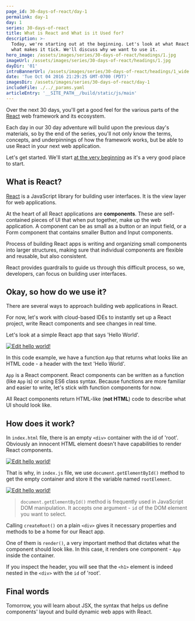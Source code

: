 ```yaml
---
page_id: 30-days-of-react/day-1
permalink: day-1
day: 1
series: 30-days-of-react
title: What is React and What is it Used for?
description: >-
  Today, we're starting out at the beginning. Let's look at what React is and
  what makes it tick. We'll discuss why we want to use it.
hero_image: /assets/images/series/30-days-of-react/headings/1.jpg
imageUrl: /assets/images/series/30-days-of-react/headings/1.jpg
dayDir: '01'
introBannerUrl: /assets/images/series/30-days-of-react/headings/1_wide.jpg
date: 'Tue Oct 04 2016 21:29:25 GMT-0700 (PDT)'
imagesDir: /assets/images/series/30-days-of-react/day-1
includeFile: ./../_params.yaml
articleEntry: '__SITE_PATH__/build/static/js/main'
---
```



Over the next 30 days, you'll get a good feel for the various parts of the [React](https://facebook.github.io/react/) web framework and its ecosystem.

Each day in our 30 day adventure will build upon the previous day's materials, so by the end of the series, you'll not only know the terms, concepts, and underpinnings of how the framework works, but be able to use React in your next web application.

Let's get started. We'll start [at the very beginning](https://www.youtube.com/watch?v=1RW3nDRmu6k) as it's a very good place to start.

## What is React?

[React](https://facebook.github.io/react/) is a JavaScript library for building user interfaces. It is the view layer for web applications.

At the heart of all React applications are **components**. These are self-contained pieces of UI that when put together, make up the web application. A component can be as small as a button or an input field, or a Form component that contains smaller Button and Input components.

Process of building React apps is writing and organizing small components into larger structures, making sure that individual components are flexible and reusable, but also consistent.

React provides guardrails to guide us through this difficult process, so we, developers, can focus on building user interfaces.

## Okay, so how do we use it?

There are several ways to approach building web applications in React.

For now, let's work with cloud-based IDEs to instantly set up a React project, write React components and see changes in real time. 

Let's look at a simple React app that says 'Hello World'.

[![Edit hello world!](https://codesandbox.io/static/img/play-codesandbox.svg)](https://codesandbox.io/s/hello-world-p4wj53?fontsize=14&hidenavigation=1&module=%2Fsrc%2FApp.js&theme=dark)

In this code example, we have a function `App` that returns what looks like an HTML code - a header with the text 'Hello World'.

`App` is a React component. React components can be written as a function (like `App` is) or using ES6 class syntax. Because functions are more familiar and easier to write, let's stick with function components for now. 

All React components return HTML-like (**not HTML**) code to describe what UI should look like.

## How does it work?

In `index.html` file, there is an empty `<div>` container with the id of 'root'. Obviously an innocent HTML element doesn't have capabilities to render React components. 

[![Edit hello world!](https://codesandbox.io/static/img/play-codesandbox.svg)](https://codesandbox.io/s/hello-world-p4wj53?fontsize=14&hidenavigation=1&module=%2Fpublic%2Findex.html&theme=dark)

That is why, in `index.js` file, we use `document.getElementById()` method to get the empty container and store it the variable named `rootElement`.

[![Edit hello world!](https://codesandbox.io/static/img/play-codesandbox.svg)](https://codesandbox.io/s/hello-world-p4wj53?fontsize=14&hidenavigation=1&theme=dark)

> `document.getElementById()` method is frequently used in JavaScript DOM manipulation. It accepts one argument - `id` of the DOM element you want to select.

Calling `createRoot()` on a plain `<div>` gives it necessary properties and methods to be a home for our React app.

One of them is `render()`, a very important method that dictates what the component should look like. In this case, it renders one component - `App` inside the container. 

If you inspect the header, you will see that the `<h1>` element is indeed nested in the `<div>` with the `id` of 'root'.

## Final words

Tomorrow, you will learn about JSX, the syntax that helps us define components' layout and build dynamic web apps with React.

